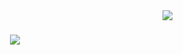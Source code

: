 <img align="right" src="https://visitor-badge.laobi.icu/badge?page_id=JagosMarek.JagosMarek" />
<h1 align="center">
    <img src="https://readme-typing-svg.herokuapp.com/?font=Kanit&size=37&center=true&color=ff5757&vCenter=true&width=500&height=70&duration=4000&lines=Hello+There!+👋;+I'm+Marek!+😄;" />
</h1>
